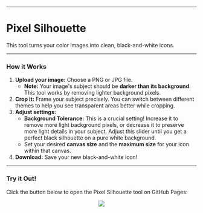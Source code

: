 -----

# Pixel Silhouette

This tool turns your color images into clean, black-and-white icons.

-----

### How it Works

1.  **Upload your image:** Choose a PNG or JPG file.
      * **Note:** Your image's subject should be **darker than its background**. This tool works by removing lighter background pixels.
2.  **Crop it:** Frame your subject precisely. You can switch between different themes to help you see transparent areas better while cropping.
3.  **Adjust settings:**
      * **Background Tolerance:** This is a crucial setting\! Increase it to remove more light background pixels, or decrease it to preserve more light details in your subject. Adjust this slider until you get a perfect black silhouette on a pure white background.
      * Set your desired **canvas size** and the **maximum size** for your icon within that canvas.
4.  **Download:** Save your new black-and-white icon\!

-----

### Try it Out\!

Click the button below to open the Pixel Silhouette tool on GitHub Pages:

<div align="center">
  <a href="https://HelloWorld096.github.io/pixel-silhouette/">
    <img src="https://img.shields.io/badge/||_‎ _‎ _‎ _ _ _‎ _ _ _‎‎ _OPEN_PIXEL_SILHOUETTE_‎ _‎ _‎ _‎‎ _  _ _‎‎ _||-0969DA?style=for-the-badge">
  </a>
</div>
